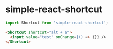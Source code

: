 # simple-react-shortcut

```javascript
import Shortcut from 'simple-react-shortcut';
```

```html
<Shortcut shortcut="alt + a">
  <input value="test" onChange={() => {}} />
</Shortcut>
```
